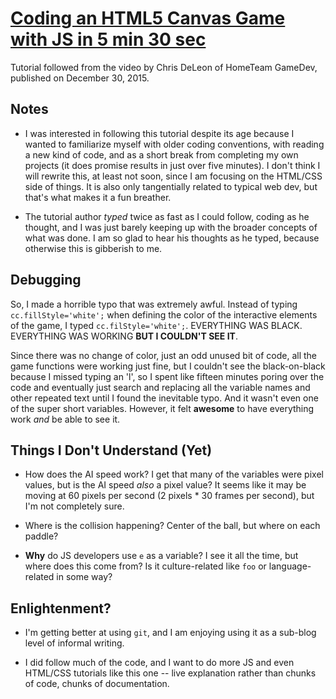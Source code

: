 # [Coding an HTML5 Canvas Game with JS in 5 min 30 sec](https://www.youtube.com/watch?v=KoWqdEACyLI)

Tutorial followed from the video by Chris DeLeon of HomeTeam GameDev, published on December 30, 2015.

## Notes

- I was interested in following this tutorial despite its age because I wanted to familiarize myself with older coding conventions, with reading a new kind of code, and as a short break from completing my own projects (it does promise results in just over five minutes). I don't think I will rewrite this, at least not soon, since I am focusing on the HTML/CSS side of things. It is also only tangentially related to typical web dev, but that's what makes it a fun breather.

- The tutorial author *typed* twice as fast as I could follow, coding as he thought, and I was just barely keeping up with the broader concepts of what was done. I am so glad to hear his thoughts as he typed, because otherwise this is gibberish to me.

## Debugging

So, I made a horrible typo that was extremely awful. Instead of typing `cc.fillStyle='white';` when defining the color of the interactive elements of the game, I typed `cc.filStyle='white';`. EVERYTHING WAS BLACK. EVERYTHING WAS WORKING **BUT I COULDN'T SEE IT**.

Since there was no change of color, just an odd unused bit of code, all the game functions were working just fine, but I couldn't see the black-on-black because I missed typing an 'l', so I spent like fifteen minutes poring over the code and eventually just search and replacing all the variable names and other repeated text until I found the inevitable typo. And it wasn't even one of the super short variables. However, it felt **awesome** to have everything work *and* be able to see it.

## Things I Don't Understand (Yet)

- How does the AI speed work? I get that many of the variables were pixel values, but is the AI speed *also* a pixel value? It seems like it may be moving at 60 pixels per second (2 pixels * 30 frames per second), but I'm not completely sure.

- Where is the collision happening? Center of the ball, but where on each paddle?

- **Why** do JS developers use `e` as a variable? I see it all the time, but where does this come from? Is it culture-related like `foo` or language-related in some way?

## Enlightenment?

- I'm getting better at using `git`, and I am enjoying using it as a sub-blog level of informal writing. 

- I did follow much of the code, and I want to do more JS and even HTML/CSS tutorials like this one -- live explanation rather than chunks of code, chunks of documentation.
